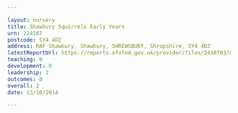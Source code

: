 ```yaml
---

layout: nursery
title: Shawbury Squirrels Early Years
urn: 224187
postcode: SY4 4DZ
address: RAF Shawbury, Shawbury, SHREWSBURY, Shropshire, SY4 4DZ
latestReportUrl: https://reports.ofsted.gov.uk/provider/files/2430703/urn/224187.pdf
teaching: 0
development: 0
leadership: 2
outcomes: 0
overall: 2
date: 13/10/2014

---
```

